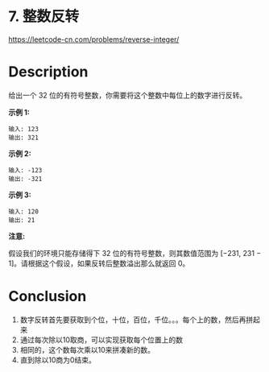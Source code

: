 # 7. 整数反转

https://leetcode-cn.com/problems/reverse-integer/

# Description


给出一个 32 位的有符号整数，你需要将这个整数中每位上的数字进行反转。

**示例 1:**

```
输入: 123
输出: 321
```

 **示例 2:**

```
输入: -123
输出: -321
```

**示例 3:**

```
输入: 120
输出: 21
```

**注意:**

假设我们的环境只能存储得下 32 位的有符号整数，则其数值范围为 [−231, 231 − 1]。请根据这个假设，如果反转后整数溢出那么就返回 0。





# Conclusion

1. 数字反转首先要获取到个位，十位，百位，千位。。。每个上的数，然后再拼起来
2. 通过每次除以10取商，可以实现获取每个位置上的数
3. 相同的，这个数每次乘以10来拼凑新的数。
4. 直到除以10商为0结束。
